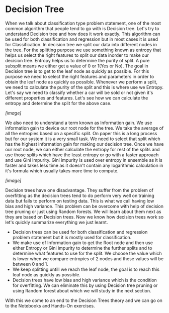 # Decision Tree

When we talk about classification type problem statement, one of the most common algorithm that people tend to go with is Decision tree. Let's try to understand Decision tree and how does it work exactly. This algorithm can be used for both classification and regression but in most cases it is used for Classification. In decision tree we split our data into different nodes in the tree. For the splitting purpose we use something known as entropy that helps us select the right features to split our data inorder to make our decision tree. Entropy helps us to determine the purity of split. A pure subsplit means we either get a value of 0 or 1(Yes or No). The goal in Decision tree is to get to the leaf node as quickly as possible. For this purpose we need to select the right features and parameters in order to obtain the leaf node as quickly as possible. Whenever we perform a split, we need to calculate the purity of the split and this is where use we Entropy. Let's say we need to classify whether a car will be sold or not given it's different properties and features. Let's see how we can calculate the entropy and determine the split for the above case.<br>

*[image]*


 We also need to understand a term known as Information gain. We use information gain to device our root node for the tree. We take the average of all the entropies based on a specific split. On paper this is a long process but for our system it is a very small task. We need to select that split which has the highest information gain for making our decision tree. Once we have our root node, we can either calculate the entropy for rest of the splits and use those splits which have the least entropy or go with a faster approach and use Gini Impurity. Gini impurity is used over entropy in ensemble as it is faster and takes less time as it doesn't contain any logarithmic calculation in it's formula which usually takes more time to compute.

*[image]*

Decision trees have one disadvantage. They suffer from the problem of overfitting as the decision trees tend to do perform very well on training data but fails to perform on testing data. This is what we call having low bias and high variance. This problem can be overcome with help of decision tree pruning or just using Random forests. We will learn about them next as they are based on Decision trees. Now we know how decision trees work so let's quickly summarize everything we just learnt.

- Decision trees can be used for both classification and regression problem statement but it is mostly used for classification.
- We make use of Information gain to get the Root node and then use either Entropy or Gini impurity to determine the further splits and to determine what features to use for the split. We choose the value which is lower when we compare entropies of 2 nodes and these values will be between 0 and 1.
- We keep splitting untill we reach the leaf node, the goal is to reach this leaf node as quickly as possible.
- Decision trees have low bias and high variance which is the condition for overfitting. We can eliminate this by using Decision tree pruning or using Random forest about which we will study in the next section.


With this we come to an end to the Decision Trees theory and we can go on to the Notebooks and Hands-On exercises.
